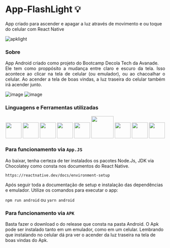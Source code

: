 # App-FlashLight 💡
App criado para ascender e apagar a luz através de movimento e ou toque do celular com React Native

![apklight](https://user-images.githubusercontent.com/89994391/172691300-16f61d72-e3b6-453c-95cd-4888fe341f9a.gif)

### Sobre
<p align="justify">App Android criado como projeto do Bootcamp Decola Tech da Avanade.
<br>Ele tem como proppósito a mudança entre claro e escuro da tela. Isso acontece ao clicar na tela de celular (ou emulador), ou ao chacoalhar o celular. Ao acender a tela de boas vindas, a luz traseira do celular também irá acender junto.</p>

![image](https://user-images.githubusercontent.com/89994391/172681601-30f8624e-bf44-4373-ad86-5ecf443fc3fe.png)
![image](https://user-images.githubusercontent.com/89994391/172681664-e876337c-d54a-4ab1-aaf2-1db39845c0a0.png)

### Linguagens e Ferramentas utilizadas
<p align="center">
<img width="50" src="https://cdn.jsdelivr.net/gh/devicons/devicon/icons/javascript/javascript-plain.svg" />
<img width="50" src="https://cdn.jsdelivr.net/gh/devicons/devicon/icons/java/java-original-wordmark.svg" />
<img width="50" src="https://cdn.jsdelivr.net/gh/devicons/devicon/icons/react/react-original-wordmark.svg" />
<img width="50" src="https://cdn.jsdelivr.net/gh/devicons/devicon/icons/vscode/vscode-original-wordmark.svg" />
<img width="50" src="https://cdn.jsdelivr.net/gh/devicons/devicon/icons/androidstudio/androidstudio-original.svg" />
<img width="70" src="https://community.chocolatey.org/content/images/global-shared/logo-square.svg" />
<img width="50" src="https://cdn.jsdelivr.net/gh/devicons/devicon/icons/nodejs/nodejs-original.svg" />
<img width="50" src="https://cdn.jsdelivr.net/gh/devicons/devicon/icons/yarn/yarn-original.svg" />
<img width="50" src="https://cdn.jsdelivr.net/gh/devicons/devicon/icons/npm/npm-original-wordmark.svg" />
        
</p>

### Para funcionamento via ``App.JS``
Ao baixar, tenha certeza de ter instalados os pacotes Node.Js, JDK via Chocolatey como consta nos documentos do React Native.


``https://reactnative.dev/docs/environment-setup``

Após seguir toda a documentação de setup e instalação das dependências e emulador. Utilize os comandos para executar o app:

``npm run android``
ou
``yarn android``

### Para funcionamento via ``APK``
Basta fazer o download o do release que consta na pasta Android. O Apk pode ser instalado tanto em um emulador, como em um celular. Lembrando que instalando no celular dá pra ver o acender da luz traseira na tela de boas vindas do Apk.
          
